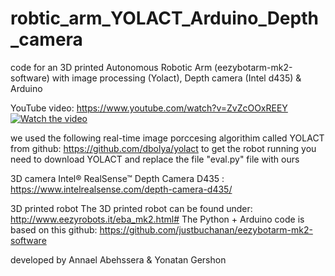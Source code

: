# robtic_arm_YOLACT_Arduino_Depth_camera
code for an 3D printed Autonomous Robotic Arm (eezybotarm-mk2-software) with image processing (Yolact), Depth camera (Intel d435) &amp; Arduino


YouTube video:
https://www.youtube.com/watch?v=ZvZcOOxREEY
[![Watch the video](https://img.youtube.com/vi/ZvZcOOxREEY/maxresdefault.jpg)](https://youtu.be/ZvZcOOxREEY)

we used the following real-time image porccesing algorithim called YOLACT from github: https://github.com/dbolya/yolact
to get the robot running you need to download YOLACT and replace the file "eval.py" file with ours

3D camera 
Intel® RealSense™ Depth Camera D435 : https://www.intelrealsense.com/depth-camera-d435/

3D printed robot
The 3D printed robot can be found under: http://www.eezyrobots.it/eba_mk2.html#
The Python + Arduino code is based on this github: https://github.com/justbuchanan/eezybotarm-mk2-software


developed by Annael Abehssera & Yonatan Gershon
